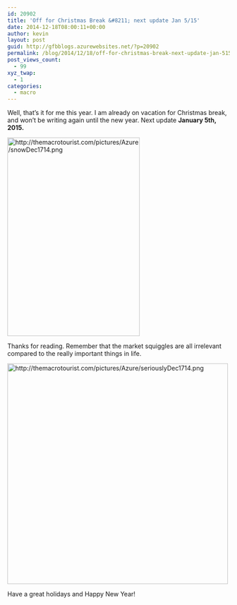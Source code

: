 ```yaml
---
id: 20902
title: 'Off for Christmas Break &#8211; next update Jan 5/15'
date: 2014-12-18T08:00:11+00:00
author: kevin
layout: post
guid: http://gfbblogs.azurewebsites.net/?p=20902
permalink: /blog/2014/12/18/off-for-christmas-break-next-update-jan-515/
post_views_count:
  - 99
xyz_twap:
  - 1
categories:
  - macro
---
```

Well, that&#8217;s it for me this year. I am already on vacation for Christmas break, and won&#8217;t be writing again until the new year. Next update **January 5th, 2015.**


  <img src="http://themacrotourist.com/pictures/Azure/snowDec1714.png" style="margin:30px atuo;display:block;" alt="http://themacrotourist.com/pictures/Azure/snowDec1714.png" width="300" height="450">

Thanks for reading. Remember that the market squiggles are all irrelevant compared to the really important things in life. 


  <img src="http://themacrotourist.com/pictures/Azure/seriouslyDec1714.png" style="margin:30px atuo;display:block;" alt="http://themacrotourist.com/pictures/Azure/seriouslyDec1714.png" width="500" height="500">

Have a great holidays and Happy New Year!